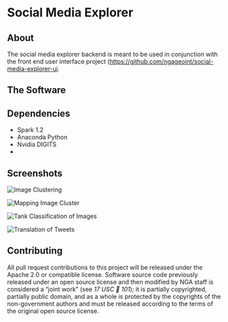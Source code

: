 # Social Media Explorer

## About
The social media explorer backend is meant to be used in conjunction with the front end user interface project (https://github.com/ngageoint/social-media-explorer-ui. 

## The Software 

## Dependencies
- Spark 1.2
- Anaconda Python 
- Nvidia DIGITS
- 

## Screenshots

![Image Clustering](https://raw.githubusercontent.com/ngageoint/social-media-explorer/master/screenshots/3D%20Deep%20Feature%20Clustering.png?token=AG5ZcachjlCQF4Z9ThN6AtRHGOdfZlvwks5WVLMuwA%3D%3D)

![Mapping Image Cluster](https://raw.githubusercontent.com/ngageoint/social-media-explorer/master/screenshots/Mapping%20Georeferenced%20Images.png?token=AG5Zcc_afj-PXfvXPC_KFy7Ll0RqerF7ks5WVLNpwA%3D%3D)

![Tank Classification of Images](https://raw.githubusercontent.com/ngageoint/social-media-explorer/master/screenshots/Tank%20Social%20Media%20Example.png?token=AG5ZcWKByfDVpZexSd1bZeNK5V4aU1E2ks5WVLOJwA%3D%3D)

![Translation of Tweets](https://raw.githubusercontent.com/ngageoint/social-media-explorer/master/screenshots/Utilizing%20Translation%20of%20Tweets.png?token=AG5ZcWsHZgTqcUDGpgilunUfLR9HxSnXks5WVLPUwA%3D%3D)

## Contributing

All pull request contributions to this project will be released under the Apache 2.0 or compatible license.
Software source code previously released under an open source license and then modified by NGA staff is considered a “joint work” (see *17 USC  101*); it is partially copyrighted, partially public domain, and as a whole is protected by the copyrights of the non-government authors and must be released according to the terms of the original open source license.

